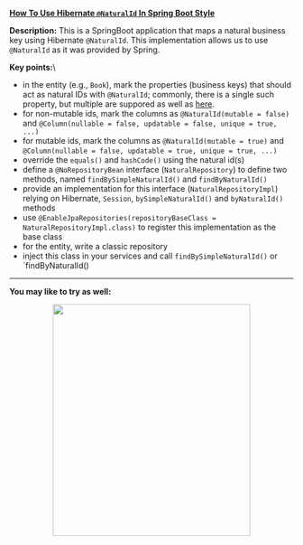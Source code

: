 
**[How To Use Hibernate `@NaturalId` In Spring Boot Style](https://github.com/AnghelLeonard/Hibernate-SpringBoot/tree/master/HibernateSpringBootNaturalIdImpl)**

**Description:** This is a SpringBoot application that maps a natural business key using Hibernate `@NaturalId`. This implementation allows us to use `@NaturalId` as it was provided by Spring.

**Key points:**\
- in the entity (e.g., `Book`), mark the properties (business keys) that should act as natural IDs with `@NaturalId`; commonly, there is a single such property, but multiple are suppored as well as [here](https://docs.jboss.org/hibernate/orm/5.0/mappingGuide/en-US/html/ch07.html).
- for non-mutable ids, mark the columns as `@NaturalId(mutable = false)` and `@Column(nullable = false, updatable = false, unique = true, ...)`
- for mutable ids, mark the columns as `@NaturalId(mutable = true)` and `@Column(nullable = false, updatable = true, unique = true, ...)`
- override the `equals()` and `hashCode()` using the natural id(s)
- define a `@NoRepositoryBean` interface (`NaturalRepository`) to define two methods, named `findBySimpleNaturalId()` and `findByNaturalId()`
- provide an implementation for this interface (`NaturalRepositoryImpl`) relying on Hibernate, `Session`, `bySimpleNaturalId()` and `byNaturalId()` methods
- use `@EnableJpaRepositories(repositoryBaseClass = NaturalRepositoryImpl.class)` to register this implementation as the base class
- for the entity, write a classic repository
- inject this class in your services and call `findBySimpleNaturalId()` or `findByNaturalId()

-------------------------------

**You may like to try as well:**
<a href="https://leanpub.com/java-persistence-performance-illustrated-guide"><p align="center"><img src="https://github.com/AnghelLeonard/Hibernate-SpringBoot/blob/master/Java%20Persistence%20Performance%20Illustrated%20Guide.jpg" height="410" width="350"/></p></a>
